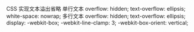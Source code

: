 CSS 实现文本溢出省略
单行文本
overflow: hidden;
text-overflow: ellipsis;
white-space: nowrap;
多行文本
overflow: hidden;
text-overflow: ellipsis;
display: -webkit-box;
-webkit-line-clamp: 3;
-webkit-box-orient: vertical;
